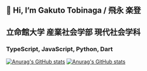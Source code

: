 ## 👋 Hi, I’m Gakuto Tobinaga / 飛永 楽登
## 立命館大学 産業社会学部 現代社会学科
### TypeScript, JavaScript, Python, Dart
<!---
GakutoTobinaga/GakutoTobinaga is a ✨ special ✨ repository because its `README.md` (this file) appears on your GitHub profile.
You can click the Preview link to take a look at your changes.
--->
[![Anurag's GitHub stats](https://github-readme-stats.vercel.app/api?username=GakutoTobinaga)](https://github.com/anuraghazra/github-readme-stats)
[![Anurag's GitHub stats](https://github-readme-stats.vercel.app/api?username=GakutoTobinaga)](https://github.com/anuraghazra/github-readme-stats)
